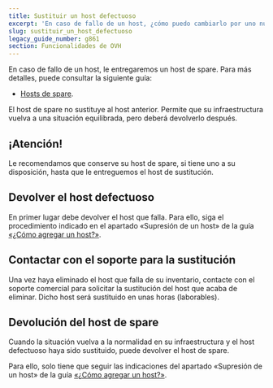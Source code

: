 ```yaml
---
title: Sustituir un host defectuoso
excerpt: 'En caso de fallo de un host, ¿cómo puedo cambiarlo por uno nuevo?'
slug: sustituir_un_host_defectuoso
legacy_guide_number: g861
section: Funcionalidades de OVH
---
```


En caso de fallo de un host, le entregaremos un host de spare. Para más detalles, puede consultar la siguiente guía:

- [Hosts de spare]({legacy}860). 


El host de spare no sustituye al host anterior. Permite que su infraestructura vuelva a una situación equilibrada, pero deberá devolverlo después.

## ¡Atención!
Le recomendamos que conserve su host de spare, si tiene uno a su disposición, hasta que le entreguemos el host de sustitución.

## Devolver el host defectuoso
En primer lugar debe devolver el host que falla. Para ello, siga el procedimiento indicado en el apartado «Supresión de un host» de la guía [«¿Cómo agregar un host?»]({legacy}605).


## Contactar con el soporte para la sustitución
Una vez haya eliminado el host que falla de su inventario, contacte con el soporte comercial para solicitar la sustitución del host que acaba de eliminar. Dicho host será sustituido en unas horas (laborables).


## Devolución del host de spare
Cuando la situación vuelva a la normalidad en su infraestructura y el host defectuoso haya sido sustituido, puede devolver el host de spare.

Para ello, solo tiene que seguir las indicaciones del apartado «Supresión de un host» de la guía [«¿Cómo agregar un host?»]({legacy}605).

